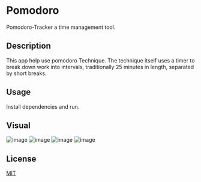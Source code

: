 # Pomodoro

Pomodoro-Tracker a time management tool.

## Description

 This app help use pomodoro Technique. The technique itself uses a timer to break down work into intervals, traditionally 25 minutes in length, separated by short breaks.

## Usage

Install dependencies and run.


## Visual
![image](https://user-images.githubusercontent.com/30836373/114313008-6d888900-9afd-11eb-8057-96e56a5ce997.png)
![image](https://user-images.githubusercontent.com/30836373/114313018-76795a80-9afd-11eb-8fef-41cf5e556f75.png)
![image](https://user-images.githubusercontent.com/30836373/114313092-cd7f2f80-9afd-11eb-8d92-6044f4afdd8a.png)
![image](https://user-images.githubusercontent.com/30836373/114313549-99a50980-9aff-11eb-9dfc-79a2e6ea5b9e.png)


## License
[MIT](https://choosealicense.com/licenses/mit/)
